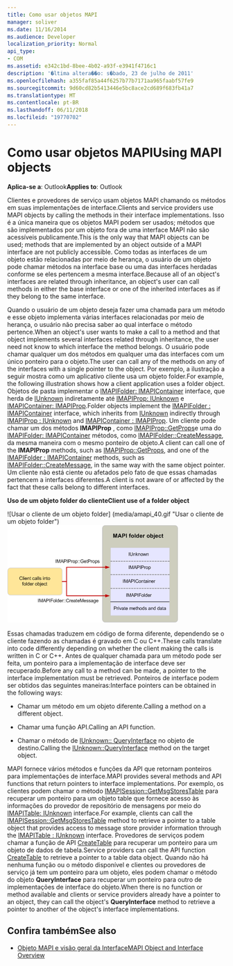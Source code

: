 ```yaml
---
title: Como usar objetos MAPI
manager: soliver
ms.date: 11/16/2014
ms.audience: Developer
localization_priority: Normal
api_type:
- COM
ms.assetid: e342c1bd-8bee-4b02-a93f-e3941f4716c1
description: '�ltima altera��o: s�bado, 23 de julho de 2011'
ms.openlocfilehash: a355faf85a44f6257b77b7171aa965faabf57fe9
ms.sourcegitcommit: 9d60cd82b5413446e5bc8ace2cd689f683fb41a7
ms.translationtype: MT
ms.contentlocale: pt-BR
ms.lasthandoff: 06/11/2018
ms.locfileid: "19770702"
---
```

# <a name="using-mapi-objects"></a><span data-ttu-id="abf61-103">Como usar objetos MAPI</span><span class="sxs-lookup"><span data-stu-id="abf61-103">Using MAPI objects</span></span>

<span data-ttu-id="abf61-104">**Aplica-se a**: Outlook</span><span class="sxs-lookup"><span data-stu-id="abf61-104">**Applies to**: Outlook</span></span> 
  
<span data-ttu-id="abf61-105">Clientes e provedores de serviço usam objetos MAPI chamando os métodos em suas implementações de interface.</span><span class="sxs-lookup"><span data-stu-id="abf61-105">Clients and service providers use MAPI objects by calling the methods in their interface implementations.</span></span> <span data-ttu-id="abf61-106">Isso é a única maneira que os objetos MAPI podem ser usados; métodos que são implementados por um objeto fora de uma interface MAPI não são acessíveis publicamente.</span><span class="sxs-lookup"><span data-stu-id="abf61-106">This is the only way that MAPI objects can be used; methods that are implemented by an object outside of a MAPI interface are not publicly accessible.</span></span> <span data-ttu-id="abf61-107">Como todas as interfaces de um objeto estão relacionadas por meio de herança, o usuário de um objeto pode chamar métodos na interface base ou uma das interfaces herdadas conforme se eles pertencem a mesma interface.</span><span class="sxs-lookup"><span data-stu-id="abf61-107">Because all of an object's interfaces are related through inheritance, an object's user can call methods in either the base interface or one of the inherited interfaces as if they belong to the same interface.</span></span> 
  
<span data-ttu-id="abf61-108">Quando o usuário de um objeto deseja fazer uma chamada para um método e esse objeto implementa várias interfaces relacionadas por meio de herança, o usuário não precisa saber ao qual interface o método pertence.</span><span class="sxs-lookup"><span data-stu-id="abf61-108">When an object's user wants to make a call to a method and that object implements several interfaces related through inheritance, the user need not know to which interface the method belongs.</span></span> <span data-ttu-id="abf61-109">O usuário pode chamar qualquer um dos métodos em qualquer uma das interfaces com um único ponteiro para o objeto.</span><span class="sxs-lookup"><span data-stu-id="abf61-109">The user can call any of the methods on any of the interfaces with a single pointer to the object.</span></span> <span data-ttu-id="abf61-110">Por exemplo, a ilustração a seguir mostra como um aplicativo cliente usa um objeto folder.</span><span class="sxs-lookup"><span data-stu-id="abf61-110">For example, the following illustration shows how a client application uses a folder object.</span></span> <span data-ttu-id="abf61-111">Objetos de pasta implementar o [IMAPIFolder: IMAPIContainer](imapifolderimapicontainer.md) interface, que herda de [IUnknown](http://msdn.microsoft.com/library/33f1d79a-33fc-4ce5-a372-e08bda378332%28Office.15%29.aspx) indiretamente até [IMAPIProp: IUnknown](imapipropiunknown.md) e [IMAPIContainer: IMAPIProp](imapicontainerimapiprop.md).</span><span class="sxs-lookup"><span data-stu-id="abf61-111">Folder objects implement the [IMAPIFolder : IMAPIContainer](imapifolderimapicontainer.md) interface, which inherits from [IUnknown](http://msdn.microsoft.com/library/33f1d79a-33fc-4ce5-a372-e08bda378332%28Office.15%29.aspx) indirectly through [IMAPIProp : IUnknown](imapipropiunknown.md) and [IMAPIContainer : IMAPIProp](imapicontainerimapiprop.md).</span></span> <span data-ttu-id="abf61-112">Um cliente pode chamar um dos métodos **IMAPIProp** , como [IMAPIProp::GetProps](imapiprop-getprops.md)e uma do [IMAPIFolder: IMAPIContainer](imapifolderimapicontainer.md) métodos, como [IMAPIFolder::CreateMessage](imapifolder-createmessage.md), da mesma maneira com o mesmo ponteiro de objeto.</span><span class="sxs-lookup"><span data-stu-id="abf61-112">A client can call one of the **IMAPIProp** methods, such as [IMAPIProp::GetProps](imapiprop-getprops.md), and one of the [IMAPIFolder : IMAPIContainer](imapifolderimapicontainer.md) methods, such as [IMAPIFolder::CreateMessage](imapifolder-createmessage.md), in the same way with the same object pointer.</span></span> <span data-ttu-id="abf61-113">Um cliente não está ciente ou afetados pelo fato de que essas chamadas pertencem a interfaces diferentes.</span><span class="sxs-lookup"><span data-stu-id="abf61-113">A client is not aware of or affected by the fact that these calls belong to different interfaces.</span></span>
  
<span data-ttu-id="abf61-114">**Uso de um objeto folder do cliente**</span><span class="sxs-lookup"><span data-stu-id="abf61-114">**Client use of a folder object**</span></span>
  
<span data-ttu-id="abf61-115">![Usar o cliente de um objeto folder] (media/amapi_40.gif "Usar o cliente de um objeto folder")</span><span class="sxs-lookup"><span data-stu-id="abf61-115">![Client use of a folder object](media/amapi_40.gif "Client use of a folder object")</span></span>
  
<span data-ttu-id="abf61-116">Essas chamadas traduzem em código de forma diferente, dependendo se o cliente fazendo as chamadas é gravado em C ou C++.</span><span class="sxs-lookup"><span data-stu-id="abf61-116">These calls translate into code differently depending on whether the client making the calls is written in C or C++.</span></span> <span data-ttu-id="abf61-117">Antes de qualquer chamada para um método pode ser feita, um ponteiro para a implementação de interface deve ser recuperado.</span><span class="sxs-lookup"><span data-stu-id="abf61-117">Before any call to a method can be made, a pointer to the interface implementation must be retrieved.</span></span> <span data-ttu-id="abf61-118">Ponteiros de interface podem ser obtidos das seguintes maneiras:</span><span class="sxs-lookup"><span data-stu-id="abf61-118">Interface pointers can be obtained in the following ways:</span></span>
  
- <span data-ttu-id="abf61-119">Chamar um método em um objeto diferente.</span><span class="sxs-lookup"><span data-stu-id="abf61-119">Calling a method on a different object.</span></span>
    
- <span data-ttu-id="abf61-120">Chamar uma função API.</span><span class="sxs-lookup"><span data-stu-id="abf61-120">Calling an API function.</span></span>
    
- <span data-ttu-id="abf61-121">Chamar o método de [IUnknown:: QueryInterface](http://msdn.microsoft.com/library/54d5ff80-18db-43f2-b636-f93ac053146d%28Office.15%29.aspx) no objeto de destino.</span><span class="sxs-lookup"><span data-stu-id="abf61-121">Calling the [IUnknown::QueryInterface](http://msdn.microsoft.com/library/54d5ff80-18db-43f2-b636-f93ac053146d%28Office.15%29.aspx) method on the target object.</span></span> 
    
<span data-ttu-id="abf61-122">MAPI fornece vários métodos e funções da API que retornam ponteiros para implementações de interface.</span><span class="sxs-lookup"><span data-stu-id="abf61-122">MAPI provides several methods and API functions that return pointers to interface implementations.</span></span> <span data-ttu-id="abf61-123">Por exemplo, os clientes podem chamar o método [IMAPISession::GetMsgStoresTable](imapisession-getmsgstorestable.md) para recuperar um ponteiro para um objeto table que fornece acesso às informações do provedor de repositório de mensagens por meio do [IMAPITable: IUnknown](imapitableiunknown.md) interface.</span><span class="sxs-lookup"><span data-stu-id="abf61-123">For example, clients can call the [IMAPISession::GetMsgStoresTable](imapisession-getmsgstorestable.md) method to retrieve a pointer to a table object that provides access to message store provider information through the [IMAPITable : IUnknown](imapitableiunknown.md) interface.</span></span> <span data-ttu-id="abf61-124">Provedores de serviços podem chamar a função de API [CreateTable](createtable.md) para recuperar um ponteiro para um objeto de dados de tabela.</span><span class="sxs-lookup"><span data-stu-id="abf61-124">Service providers can call the API function [CreateTable](createtable.md) to retrieve a pointer to a table data object.</span></span> <span data-ttu-id="abf61-125">Quando não há nenhuma função ou o método disponível e clientes ou provedores de serviço já tem um ponteiro para um objeto, eles podem chamar o método do objeto **QueryInterface** para recuperar um ponteiro para outro de implementações de interface do objeto.</span><span class="sxs-lookup"><span data-stu-id="abf61-125">When there is no function or method available and clients or service providers already have a pointer to an object, they can call the object's **QueryInterface** method to retrieve a pointer to another of the object's interface implementations.</span></span> 
  
## <a name="see-also"></a><span data-ttu-id="abf61-126">Confira também</span><span class="sxs-lookup"><span data-stu-id="abf61-126">See also</span></span>

- [<span data-ttu-id="abf61-127">Objeto MAPI e visão geral da Interface</span><span class="sxs-lookup"><span data-stu-id="abf61-127">MAPI Object and Interface Overview</span></span>](mapi-object-and-interface-overview.md)

